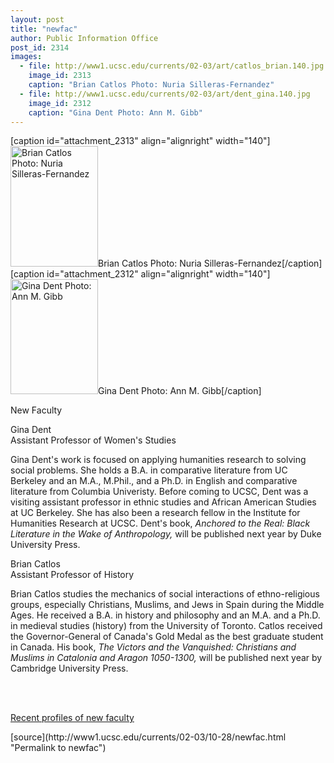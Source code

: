 ```yaml
---
layout: post
title: "newfac"
author: Public Information Office
post_id: 2314
images:
  - file: http://www1.ucsc.edu/currents/02-03/art/catlos_brian.140.jpg
    image_id: 2313
    caption: "Brian Catlos Photo: Nuria Silleras-Fernandez"
  - file: http://www1.ucsc.edu/currents/02-03/art/dent_gina.140.jpg
    image_id: 2312
    caption: "Gina Dent Photo: Ann M. Gibb"
---
```


[caption id="attachment_2313" align="alignright" width="140"]<a href="http://localhost/mysite/wp-content/uploads/2002/10/catlos_brian.140.jpg"><img class="size-full wp-image-2313" src="http://localhost/mysite/wp-content/uploads/2002/10/catlos_brian.140.jpg" alt="Brian Catlos Photo: Nuria Silleras-Fernandez" width="140" height="193" /></a>Brian Catlos Photo: Nuria Silleras-Fernandez[/caption]
[caption id="attachment_2312" align="alignright" width="140"]<a href="http://localhost/mysite/wp-content/uploads/2002/10/dent_gina.140.jpg"><img class="size-full wp-image-2312" src="http://localhost/mysite/wp-content/uploads/2002/10/dent_gina.140.jpg" alt="Gina Dent Photo: Ann M. Gibb" width="140" height="184" /></a>Gina Dent Photo: Ann M. Gibb[/caption]
<p class="pagehead">
  New Faculty
</p>
<p>
  <span class="sectionhead">Gina Dent</span><br>
  Assistant Professor of Women's Studies
</p>
<p>
  Gina Dent's work is focused on applying humanities research to solving social problems. She holds a B.A. in comparative literature from UC Berkeley and an M.A., M.Phil., and a Ph.D. in English and comparative literature from Columbia Univeristy. Before coming to UCSC, Dent was a visiting assistant professor in ethnic studies and African American Studies at UC Berkeley. She has also been a research fellow in the Institute for Humanities Research at UCSC. Dent's book, <i>Anchored to the Real: Black Literature in the Wake of Anthropology,</i> will be published next year by Duke University Press.
</p>
<p>
  <span class="sectionhead">Brian Catlos</span><br>
  Assistant Professor of History<br>
</p>
<p>
  Brian Catlos studies the mechanics of social interactions of ethno-religious groups, especially Christians, Muslims, and Jews in Spain during the Middle Ages. He received a B.A. in history and philosophy and an M.A. and a Ph.D. in medieval studies (history) from the University of Toronto. Catlos received the Governor-General of Canada's Gold Medal as the best graduate student in Canada. His book, <i>The Victors and the Vanquished: Christians and Muslims in Catalonia and Aragon 1050-1300,</i> will be published next year by Cambridge University Press.
</p><br>
<br>
<p>
  <a href="http://www.ucsc.edu/currents/faculty_profiles.html">Recent profiles of new faculty</a>
</p>
<p>

</p>
[source](http://www1.ucsc.edu/currents/02-03/10-28/newfac.html "Permalink to newfac")
